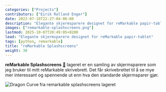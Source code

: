 ```yaml
---
categories: ["Projects"]
contributors: ["Eirik Rolland Enger"]
date: 2022-07-16T22:27:04-06:00
description: "Elegante skjermsparere designet for reMarkable papir-tablet"
images: ["remarkable-splashscreens.png"]
lastmod: 2025-10-07T20:49:05+0200
lead: "Elegante skjermsparere designet for reMarkable papir-tablet"
tags: [python, remarkable]
title: "reMarkable Splashscreens"
weight: 30
---
```


**reMarkable Splashscreens** [:link:](https://remarkable-splashscreens.eirik.re/)
lageret er en samling av skjermsparere som jeg bruker til mitt reMarkable skrivebrett.
Det får skrivebrettet til å se mye mer interessant og spennende ut enn hva den standarde
skjermsparer gjør.

![Dragon Curve fra remarkable splashscreens
lageret](https://raw.githubusercontent.com/engeir/remarkable-splashscreens/master/splashscreens/dragon_curve/sleeping.png "Dragon Curve fra remarkable splashscreens lageret")
